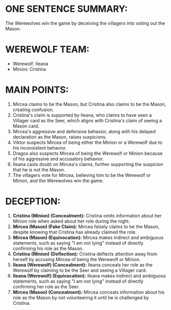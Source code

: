 # ONE SENTENCE SUMMARY:
The Werewolves win the game by deceiving the villagers into voting out the Mason.

# WEREWOLF TEAM:
- Werewolf: Ileana
- Minion: Cristina

# MAIN POINTS:

1. Mircea claims to be the Mason, but Cristina also claims to be the Mason, creating confusion.
2. Cristina's claim is supported by Ileana, who claims to have seen a Villager card as the Seer, which aligns with Cristina's claim of seeing a Mason card.
3. Mircea's aggressive and defensive behavior, along with his delayed declaration as the Mason, raises suspicions.
4. Viktor suspects Mircea of being either the Minion or a Werewolf due to his inconsistent behavior.
5. Dragos also suspects Mircea of being the Werewolf or Minion because of his aggressive and accusatory behavior.
6. Ileana casts doubt on Mircea's claims, further supporting the suspicion that he is not the Mason.
7. The villagers vote for Mircea, believing him to be the Werewolf or Minion, and the Werewolves win the game.

# DECEPTION:

1. **Cristina (Minion) (Concealment):** Cristina omits information about her Minion role when asked about her role during the night.
2. **Mircea (Mason) (Fake Claim):** Mircea falsely claims to be the Mason, despite knowing that Cristina has already claimed the role.
3. **Mircea (Mason) (Equivocation):** Mircea makes indirect and ambiguous statements, such as saying "I am not lying" instead of directly confirming his role as the Mason.
4. **Cristina (Minion) (Deflection):** Cristina deflects attention away from herself by accusing Mircea of being the Werewolf or Minion.
5. **Ileana (Werewolf) (Concealment):** Ileana conceals her role as the Werewolf by claiming to be the Seer and seeing a Villager card.
6. **Ileana (Werewolf) (Equivocation):** Ileana makes indirect and ambiguous statements, such as saying "I am not lying" instead of directly confirming her role as the Seer.
7. **Mircea (Mason) (Concealment):** Mircea conceals information about his role as the Mason by not volunteering it until he is challenged by Cristina.